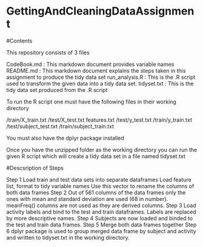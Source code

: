 # GettingAndCleaningDataAssignment

#Contents

This repository consists of 3 files

CodeBook.md : This markdown document provides variable names
README.md : This markdown document explains the steps taken in this assignment to produce the tidy data set
run_analysis.R : This is the .R script used to transform the given data into a tidy data set.
tidyset.txt : This is the tidy data set produced from the .R script

To run the R script one must have the following files in their working directory

/train/X_train.txt
/test/X_test.txt
features.txt
/test/y_test.txt
/train/y_train.txt
/test/subject_test.txt
/train/subject_train.txt

You must also have the dplyr package installed

Once you have the unzipped folder as the working directory you can run the given R script which will create a tidy data set in a file named tidyset.txt

#Descsription of Steps

Step 1
Load train and test data sets into separate dataframes
Load feature list, format to tidy variable names
Use this vector to rename the columns of both data frames
Step 2
Out of 561 columns of the data frames only the ones with mean and standard deviation are used (68 in number).
meanFreq() columns are not used as they are derived columns.
Step 3
Load activity labels and bind to the test and train dataframes.
Labels are replaced by more descriptive names.
Step 4
Subjects are now loaded and binded to the test and train data frames.
Step 5
Merge both data frames together
Step 6
dplyr package is used to group merged data frame by subject and activity and written to tidyset.txt in the working directory.
